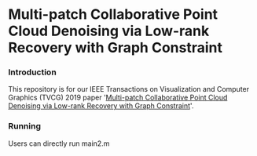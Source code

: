# Multi-patch Collaborative Point Cloud Denoising via Low-rank Recovery with Graph Constraint

### Introduction
This repository is for our IEEE Transactions on Visualization and Computer Graphics (TVCG) 2019 paper '[Multi-patch Collaborative Point Cloud Denoising via Low-rank Recovery with Graph Constraint](https://ieeexplore.ieee.org/document/8730533)'.

### Running
Users can directly run main2.m
